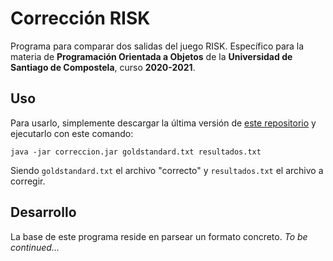 # Corrección RISK

Programa para comparar dos salidas del juego RISK. Específico para la materia de **Programación Orientada a
Objetos** de la **Universidad de Santiago de Compostela**, curso **2020-2021**.

## Uso

Para usarlo, simplemente descargar la última versión de [este repositorio](https://github.com/barreeeiroo/CorreccionRISK/releases)
y ejecutarlo con este comando:

```
java -jar correccion.jar goldstandard.txt resultados.txt
```

Siendo `goldstandard.txt` el archivo "correcto" y `resultados.txt` el archivo a corregir.

## Desarrollo

La base de este programa reside en parsear un formato concreto. _To be continued..._
